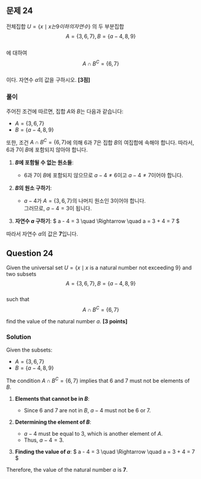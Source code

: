 ## 문제 24
전체집합 $U=\{x \mid x는 9 이하의 자연수\}$ 의 두 부분집합  
$$A = \{3, 6, 7\}, B = \{a - 4, 8, 9\}$$  
에 대하여  
$$A \cap B^C = \{6, 7\}$$  
이다. 자연수 $a$의 값을 구하시오. **[3점]**

### 풀이  
주어진 조건에 따르면, 집합 $A$와 $B$는 다음과 같습니다:

- $A = \{3, 6, 7\}$
- $B = \{a - 4, 8, 9\}$

또한, 조건 $A \cap B^C = \{6, 7\}$에 의해 $6$과 $7$은 집합 $B$의 여집합에 속해야 합니다. 따라서, $6$과 $7$이 $B$에 포함되지 않아야 합니다.

1. **$B$에 포함될 수 없는 원소들**:
   - $6$과 $7$이 $B$에 포함되지 않으므로 $a - 4 \neq 6$이고 $a - 4 \neq 7$이어야 합니다.

2. **$B$의 원소 구하기**:
   - $a - 4$가 $A = \{3, 6, 7\}$의 나머지 원소인 $3$이어야 합니다.  
     그러므로, $a - 4 = 3$이 됩니다.

3. **자연수 $a$ 구하기**:
   $
   a - 4 = 3 \quad \Rightarrow \quad a = 3 + 4 = 7
   $

따라서 자연수 $a$의 값은 **7**입니다.

## Question 24
Given the universal set $U = \{x \mid x \text{ is a natural number not exceeding } 9\}$ and two subsets  
$$A = \{3, 6, 7\}, B = \{a - 4, 8, 9\}$$  
such that  
$$A \cap B^C = \{6, 7\}$$ 

find the value of the natural number $a$. **[3 points]**

### Solution  
Given the subsets:

- $A = \{3, 6, 7\}$
- $B = \{a - 4, 8, 9\}$

The condition $A \cap B^C = \{6, 7\}$ implies that $6$ and $7$ must not be elements of $B$.

1. **Elements that cannot be in $B$**:
   - Since $6$ and $7$ are not in $B$, $a - 4$ must not be $6$ or $7$.

2. **Determining the element of $B$**:
   - $a - 4$ must be equal to $3$, which is another element of $A$.
   - Thus, $a - 4 = 3$.

3. **Finding the value of $a$**:
   $
   a - 4 = 3 \quad \Rightarrow \quad a = 3 + 4 = 7
   $

Therefore, the value of the natural number $a$ is **7**.

